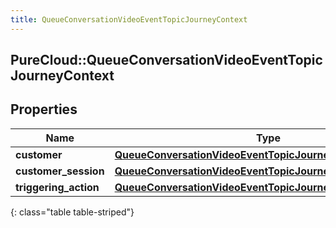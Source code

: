 ```yaml
---
title: QueueConversationVideoEventTopicJourneyContext
---
```

## PureCloud::QueueConversationVideoEventTopicJourneyContext

## Properties

|Name | Type | Description | Notes|
|------------ | ------------- | ------------- | -------------|
| **customer** | [**QueueConversationVideoEventTopicJourneyCustomer**](QueueConversationVideoEventTopicJourneyCustomer.html) |  | [optional] |
| **customer_session** | [**QueueConversationVideoEventTopicJourneyCustomerSession**](QueueConversationVideoEventTopicJourneyCustomerSession.html) |  | [optional] |
| **triggering_action** | [**QueueConversationVideoEventTopicJourneyAction**](QueueConversationVideoEventTopicJourneyAction.html) |  | [optional] |
{: class="table table-striped"}


